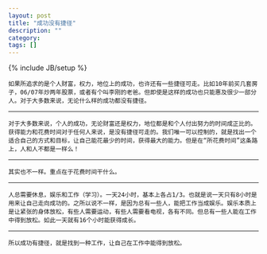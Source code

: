 ```yaml
---
layout: post
title: "成功没有捷径"
description: ""
category: 
tags: []
---
```

{% include JB/setup %}

	如果所追求的是个人财富，权力，地位上的成功，也许还有一些捷径可走。比如10年前买几套房子，06/07年炒两年股票，或者有个叫李刚的老爸。但即使是这样的成功也只能惠及很少一部分人。对于大多数来说，无论什么样的成功都没有捷径。
--------------
	对于大多数来说，个人的成功，无论财富还是权力，地位都是和个人付出努力的时间成正比的。获得能力和花费时间对于任何人来说，是没有捷径可走的。我们唯一可以控制的，就是找出一个适合自己的方式和目标，让自己能花最少的时间，获得最大的能力。但是在“所花费时间”这条路上，人和人不都是一样么！

--------------
	其实也不一样。重点在于花费时间干什么。

--------------
	人总需要休息，娱乐和工作（学习）。一天24小时，基本上各占1/3。也就是说一天只有8小时是用来让自己走向成功的。之所以说不一样，是因为总有一些人，能把工作当成娱乐。娱乐本质上是让紧张的身体放松，有些人需要运动，有些人需要看电视，各有不同。但总有一些人能在工作中得到放松。如此一天就有16个小时能获得成长。

--------------
	所以成功有捷径，就是找到一种工作，让自己在工作中能得到放松。
